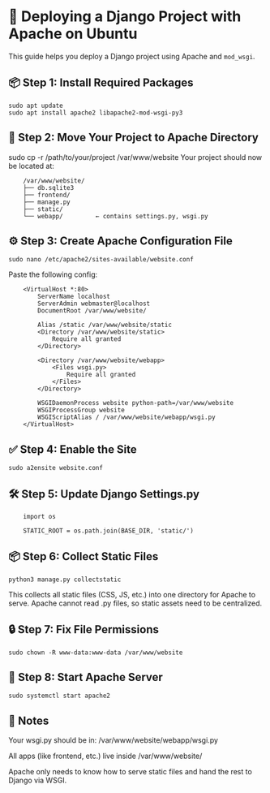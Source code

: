 # 🚀 Deploying a Django Project with Apache on Ubuntu

This guide helps you deploy a Django project using Apache and `mod_wsgi`.

## 📦 Step 1: Install Required Packages


    sudo apt update
    sudo apt install apache2 libapache2-mod-wsgi-py3

## 📂 Step 2: Move Your Project to Apache Directory


sudo cp -r /path/to/your/project /var/www/website
Your project should now be located at:


        /var/www/website/
        ├── db.sqlite3
        ├── frontend/
        ├── manage.py
        ├── static/
        └── webapp/         ← contains settings.py, wsgi.py

## ⚙️ Step 3: Create Apache Configuration File

    sudo nano /etc/apache2/sites-available/website.conf
Paste the following config:

        <VirtualHost *:80>
            ServerName localhost
            ServerAdmin webmaster@localhost
            DocumentRoot /var/www/website/
        
            Alias /static /var/www/website/static
            <Directory /var/www/website/static>
                Require all granted
            </Directory>
        
            <Directory /var/www/website/webapp>
                <Files wsgi.py>
                    Require all granted
                </Files>
            </Directory>
        
            WSGIDaemonProcess website python-path=/var/www/website
            WSGIProcessGroup website
            WSGIScriptAlias / /var/www/website/webapp/wsgi.py
        </VirtualHost>

## ✅ Step 4: Enable the Site

    sudo a2ensite website.conf

## 🛠️ Step 5: Update Django Settings.py

        import os
        
        STATIC_ROOT = os.path.join(BASE_DIR, 'static/')

## 📦 Step 6: Collect Static Files

    python3 manage.py collectstatic 

This collects all static files (CSS, JS, etc.) into one directory for Apache to serve. Apache cannot read .py files, so static assets need to be centralized.

## 🔒 Step 7: Fix File Permissions

    sudo chown -R www-data:www-data /var/www/website

## 🚀 Step 8: Start Apache Server

    sudo systemctl start apache2


## 📌 Notes
Your wsgi.py should be in: /var/www/website/webapp/wsgi.py

All apps (like frontend, etc.) live inside /var/www/website/

Apache only needs to know how to serve static files and hand the rest to Django via WSGI.




